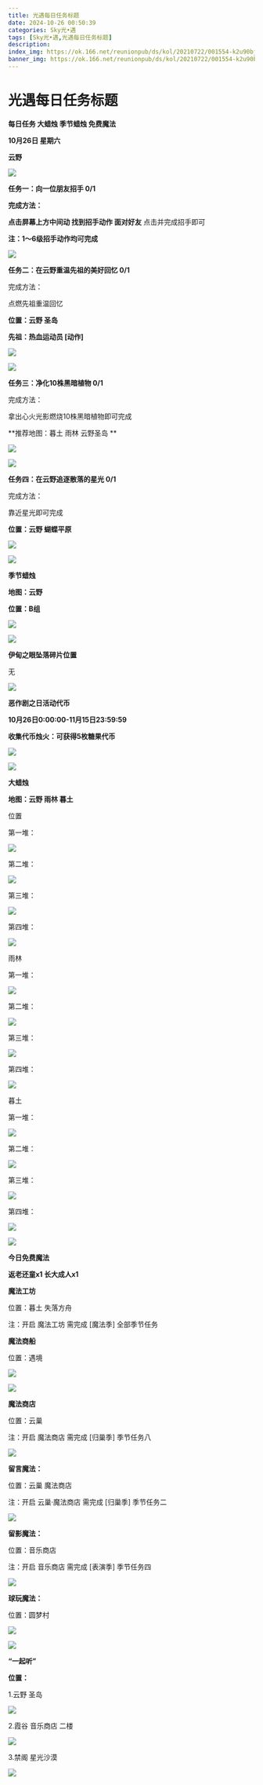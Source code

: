 ```yaml
---
title: 光遇每日任务标题
date: 2024-10-26 00:50:39
categories: Sky光•遇
tags: [Sky光•遇,光遇每日任务标题]
description: 
index_img: https://ok.166.net/reunionpub/ds/kol/20210722/001554-k2u90bj7ay.png?imageView&thumbnail=600x0&type=jpg
banner_img: https://ok.166.net/reunionpub/ds/kol/20210722/001554-k2u90bj7ay.png?imageView&thumbnail=600x0&type=jpg
---
```

# 光遇每日任务标题
**每日任务 大蜡烛 季节蜡烛 免费魔法**

 **10月26日 星期六**

 **云野**

![](https://img.166.net/reunionpub/1_kol_20241026_818f7c556f91a6f074c2455d22c8c45a.jpeg)

 **任务一：向一位朋友招手 0/1**

 **完成方法：**

 **点击屏幕上方中间动 找到招手动作  面对好友** 点击并完成招手即可

 **注：1～6级招手动作均可完成**

![](https://img.166.net/reunionpub/1_kol_20241026_c0f778c140e53f075765e78914f5fdf7.jpeg)

 **任务二：在云野重温先祖的美好回忆 0/1**

完成方法：

点燃先祖重温回忆

 **位置：云野 圣岛**

 **先祖：热血运动员 [动作]**

![](https://img.166.net/reunionpub/1_kol_20241026_48ba9103d7e70943b7870ce7ea837b19.jpeg)

![](https://img.166.net/reunionpub/1_kol_20241026_259ecb744e80411c8a6d216ad987bc5c.jpeg)

 **任务三：净化10株黑暗植物 0/1**

完成方法：

拿出心火光影燃烧10株黑暗植物即可完成

 **推荐地图：暮土 雨林 云野圣岛   **

![](https://img.166.net/reunionpub/1_kol_20241026_711656d63fb07c902c6353af5bb03340.jpeg)

![](https://img.166.net/reunionpub/1_kol_20241026_8fe33c5d60e84667de97830f4af04683.jpeg)

 **任务四：在云野追逐散落的星光 0/1**

完成方法：

靠近星光即可完成

 **位置：云野 蝴蝶平原**

![](https://img.166.net/reunionpub/1_kol_20241026_893fa5487f25a07b4deff4947ecdc5d4.jpeg)

![](https://img.166.net/reunionpub/ds/kol/20240127/072300-y4gsrkwvcm.png)

 **季节蜡烛**

 **地图：云野**

 **位置：B组**

![](https://img.166.net/reunionpub/1_kol_20241025_ccc9ecf812c449739bb3750155b68aee.jpeg)

![](https://img.166.net/reunionpub/ds/kol/20240127/072300-y4gsrkwvcm.png)

 **伊甸之眼坠落碎片位置**

无

![](https://img.166.net/reunionpub/ds/kol_server/20240717/003917-8p704dsqv9.png)

 **恶作剧之日活动代币**

 **10月26日0:00:00-11月15日23:59:59**

 **收集代币烛火：可获得5枚糖果代币**

![](https://img.166.net/reunionpub/1_kol_20241026_08c447a5f721e158621e2f5922d27a16.jpeg)

![](https://img.166.net/reunionpub/ds/kol_server/20240717/003917-8p704dsqv9.png)

 **大蜡烛**

 **地图：云野 雨林 暮土**

位置

第一堆：

![](https://img.166.net/reunionpub/1_kol_20241025_3c1c2f158a0ea06bc0a1760f5233cf5a.jpeg)

第二堆：

![](https://img.166.net/reunionpub/1_kol_20241025_9464781f03e306ac10330396eecbdfe5.jpeg)

第三堆：

![](https://img.166.net/reunionpub/1_kol_20241025_a4540a823cd2dc3a16d3adea2f0125a3.jpeg)

第四堆：

![](https://img.166.net/reunionpub/1_kol_20241025_4687ea1559d91b9c7ccc2deb52a6e88f.jpeg)

雨林

第一堆：

![](https://img.166.net/reunionpub/1_kol_20241024_98db7e6b8ca73fb12007194f2804b2f9.jpeg)

第二堆：

![](https://img.166.net/reunionpub/1_kol_20241025_d89b4db472cccef894daecb6046a0554.jpeg)

第三堆：

![](https://img.166.net/reunionpub/1_kol_20241025_173fe620e80c00b6e816771a5881e294.jpeg)

第四堆：

![](https://img.166.net/reunionpub/1_kol_20241025_3180df1e61b0672501fd8e9b46a9f761.jpeg)

暮土

第一堆：

![](https://img.166.net/reunionpub/1_kol_20241025_3f0b5e236c1a770b52bbde19c0d7951e.jpeg)

第二堆：

![](https://img.166.net/reunionpub/1_kol_20241025_d561946338a16d5dc10032924f2cb5c7.jpeg)

第三堆：

![](https://img.166.net/reunionpub/1_kol_20241025_eb11a7ff3c66ae5834deb1f00202bd06.jpeg)

第四堆：

![](https://img.166.net/reunionpub/1_kol_20241025_d58d6bb3f3e2de02f61104859b7719c5.jpeg)

 **![](https://img.166.net/reunionpub/ds/kol/20231014/004048-gyt2imp830.png)**

 **今日免费魔法**

 **返老还童x1 长大成人x1**

 **魔法工坊**

位置：暮土 失落方舟

注：开启 魔法工坊 需完成 [魔法季] 全部季节任务

 **魔法商船**

位置：遇境

 **![](https://img.166.net/reunionpub/ds/kol/20231014/004605-qmuiowanf4.png)**

![](https://img.166.net/reunionpub/1_kol_20241025_6aad373ad80bf5367c2ae1073a0acfba.jpeg)

 **魔法商店**

位置：云巢

注：开启 魔法商店 需完成 [归巢季] 季节任务八

![](https://img.166.net/reunionpub/1_kol_20241025_2b835657cf274dd62592471c5723b8a1.jpeg)

 **留言魔法：**

位置：云巢 魔法商店

注：开启 云巢·魔法商店 需完成 [归巢季] 季节任务二

![](https://img.166.net/reunionpub/ds/kol/20240104/233540-rs5n8klws2.jpg)

 **留影魔法：**

位置：音乐商店

注：开启 音乐商店 需完成 [表演季] 季节任务四

![](https://img.166.net/reunionpub/ds/kol/20240428/232643-hrkcnvb1jq.jpeg)

 **球玩魔法：**

位置：圆梦村

 **![](https://img.166.net/reunionpub/ds/kol/20231014/005022-4hnlvzm7iu.png)**

 **![](https://img.166.net/reunionpub/ds/kol/20231220/070757-w9oeg612sl.png)**

 **“一起听”**

 **位置：**

1.云野 圣岛

**![](https://img.166.net/reunionpub/ds/kol/20231220/071109-so6aef3jyr.jpeg)**

2.霞谷 音乐商店 二楼

**![](https://img.166.net/reunionpub/ds/kol/20231220/071120-naym3f5u4g.jpeg)**

3.禁阁 星光沙漠

 **![](https://img.166.net/reunionpub/ds/kol/20231220/071136-p6b05krfu4.png)**


